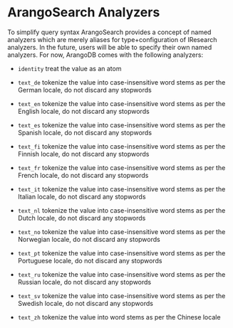 ArangoSearch Analyzers
======================

To simplify query syntax ArangoSearch provides a concept of named analyzers
which are merely aliases for type+configuration of IResearch analyzers.  In the
future, users will be able to specify their own named analyzers.  For now,
ArangoDB comes with the following analyzers:

* `identity`
  treat the value as an atom

* `text_de`
  tokenize the value into case-insensitive word stems as per the German locale,
  do not discard any stopwords

* `text_en`
  tokenize the value into case-insensitive word stems as per the English locale,
  do not discard any stopwords

* `text_es`
  tokenize the value into case-insensitive word stems as per the Spanish locale,
  do not discard any stopwords

* `text_fi`
  tokenize the value into case-insensitive word stems as per the Finnish locale,
  do not discard any stopwords

* `text_fr`
  tokenize the value into case-insensitive word stems as per the French locale,
  do not discard any stopwords

* `text_it`
  tokenize the value into case-insensitive word stems as per the Italian locale,
  do not discard any stopwords

* `text_nl`
  tokenize the value into case-insensitive word stems as per the Dutch locale,
  do not discard any stopwords

* `text_no`
  tokenize the value into case-insensitive word stems as per the Norwegian
  locale, do not discard any stopwords

* `text_pt`
  tokenize the value into case-insensitive word stems as per the Portuguese
  locale, do not discard any stopwords

* `text_ru`
  tokenize the value into case-insensitive word stems as per the Russian locale,
  do not discard any stopwords

* `text_sv`
  tokenize the value into case-insensitive word stems as per the Swedish locale,
  do not discard any stopwords

* `text_zh`
  tokenize the value into word stems as per the Chinese locale
